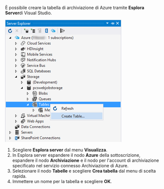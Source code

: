 È possibile creare la tabella di archiviazione di Azure tramite **Esplora Server**di Visual Studio.

![Tabelle di Esplora server][Image1]

1. Scegliere **Esplora server** dal menu **Visualizza**.
2. In Esplora server espandere il nodo **Azure** della sottoscrizione, espandere il nodo **Archiviazione** e il nodo per l'account di archiviazione specificato nel servizio connesso Archiviazione di Azure.
3. Selezionare il nodo **Tabelle** e scegliere **Crea tabella** dal menu di scelta rapida.
4. Immettere un nome per la tabella e scegliere **OK**.   

[Image1]: ./media/vs-storage-getting-started-tables-include/vs-storage-create-tables-in-Server-Explorer.png

<!--HONumber=Jan17_HO3-->



